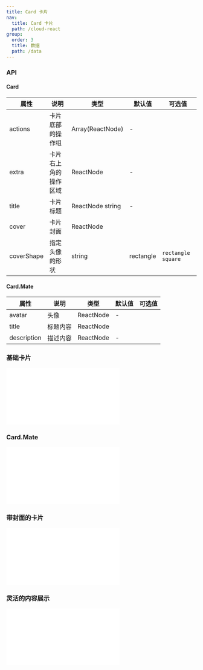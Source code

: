 ```yaml
---
title: Card 卡片
nav:
  title: Card 卡片
  path: /cloud-react
group:
  order: 3
  title: 数据
  path: /data
---
```


### API

#### Card

| 属性       | 说明                 | 类型             | 默认值    | 可选值               |
| ---------- | -------------------- | ---------------- | --------- | -------------------- |
| actions    | 卡片底部的操作组     | Array(ReactNode) | -         |                      |
| extra      | 卡片右上角的操作区域 | ReactNode        | -         |                      |
| title      | 卡片标题             | ReactNode string | -         |                      |
| cover      | 卡片封面             | ReactNode        |           |                      |
| coverShape | 指定头像的形状       | string           | rectangle | `rectangle` `square` |

#### Card.Mate

| 属性        | 说明     | 类型      | 默认值 | 可选值 |
| ----------- | -------- | --------- | ------ | ------ |
| avatar      | 头像     | ReactNode | -      |        |
| title       | 标题内容 | ReactNode |        |        |
| description | 描述内容 | ReactNode | -      |        |

### 基础卡片

<embed src="@components/card/demos/basic-card.md" />

### Card.Mate

<embed src="@components/card/demos/mate-card.md" />

### 带封面的卡片

<embed src="@components/card/demos/cover-card.md" />

### 灵活的内容展示

<embed src="@components/card/demos/basic-mate-card.md" />
